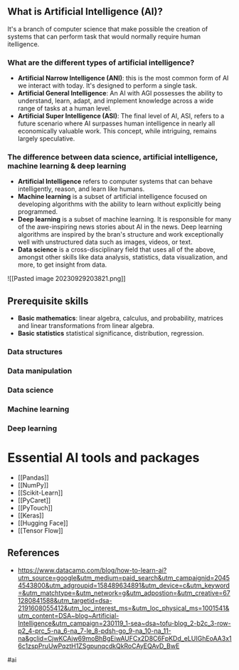 ## What is Artificial Intelligence (AI)?

It's a branch of computer science that make possible the creation of systems that can perform task that would normally require human itelligence.

### What are the different types of artificial intelligence?

* **Artificial Narrow Intelligence (ANI)**: this is the most common form of AI we interact with today. It's designed to perform a single task.
* **Artificial General Intelligence**: An AI with AGI possesses the ability to understand, learn, adapt, and implement knowledge across a wide range of tasks at a human level.
* **Artificial Super Intelligence (ASI)**: The final level of AI, ASI, refers to a future scenario where AI surpasses human intelligence in nearly all economically valuable work. This concept, while intriguing, remains largely speculative.

### The difference between data science, artificial intelligence, machine learning & deep learning

* **Artificial Intelligence** refers to computer systems that can behave intelligently, reason, and learn like humans.
* **Machine learning** is a subset of artificial intelligence focused on developing algorithms with the ability to learn without explicitly being programmed.
* **Deep learning** is a subset of machine learning. It is responsible for many of the awe-inspiring news stories  about AI in the news. Deep learning algorithms are inspired by the bran's structure and work exceptionally well with unstructured data such as images, videos, or text.
* **Data science** is a cross-disciplinary field that uses all of the above, amongst other skills like data analysis, statistics, data visualization, and more, to get insight from data.

![[Pasted image 20230929203821.png]]
## Prerequisite skills

* **Basic mathematics**: linear algebra, calculus, and probability, matrices and linear transformations from linear algebra.
* **Basic statistics** statistical significance, distribution, regression.

### Data structures

### Data manipulation

### Data science

### Machine learning

### Deep learning

# Essential AI tools and packages

* [[Pandas]]
* [[NumPy]]
* [[Scikit-Learn]]
* [[PyCaret]]
* [[PyTouch]]
* [[Keras]]
* [[Hugging Face]]
* [[Tensor Flow]]

## References

* https://www.datacamp.com/blog/how-to-learn-ai?utm_source=google&utm_medium=paid_search&utm_campaignid=20454543800&utm_adgroupid=158489634891&utm_device=c&utm_keyword=&utm_matchtype=&utm_network=g&utm_adpostion=&utm_creative=671280841588&utm_targetid=dsa-2191608055412&utm_loc_interest_ms=&utm_loc_physical_ms=1001541&utm_content=DSA~blog~Artificial-Intelligence&utm_campaign=230119_1-sea~dsa~tofu-blog_2-b2c_3-row-p2_4-prc_5-na_6-na_7-le_8-pdsh-go_9-na_10-na_11-na&gclid=CjwKCAjw69moBhBgEiwAUFCx2D8C6FpKDd_eLUIGhEoAA3x16c1zspPruUwPqztH1ZSgpunqcdkQkRoCAyEQAvD_BwE

#ai 
